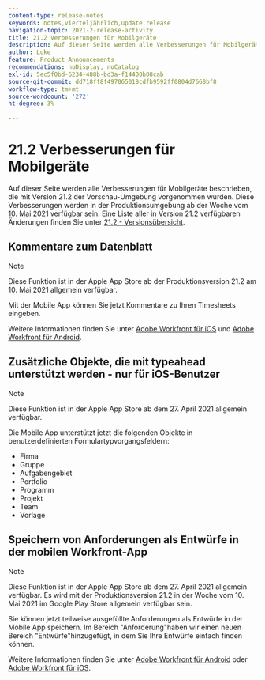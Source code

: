 ```yaml
---
content-type: release-notes
keywords: notes,vierteljährlich,update,release
navigation-topic: 2021-2-release-activity
title: 21.2 Verbesserungen für Mobilgeräte
description: Auf dieser Seite werden alle Verbesserungen für Mobilgeräte beschrieben, die mit Version 21.2 der Vorschau-Umgebung vorgenommen wurden. Diese Verbesserungen werden in der Produktionsumgebung ab der Woche vom 10. Mai 2021 verfügbar sein. Eine Liste aller in Version 21.2 verfügbaren Änderungen finden Sie in der Versionshinweise 21.2 .
author: Luke
feature: Product Announcements
recommendations: noDisplay, noCatalog
exl-id: 5ec5f0bd-6234-488b-bd3a-f14400b08cab
source-git-commit: dd718ff8f497065018cdfb9592ff0804d7668bf8
workflow-type: tm+mt
source-wordcount: '272'
ht-degree: 3%

---
```


# 21.2 Verbesserungen für Mobilgeräte

Auf dieser Seite werden alle Verbesserungen für Mobilgeräte beschrieben, die mit Version 21.2 der Vorschau-Umgebung vorgenommen wurden. Diese Verbesserungen werden in der Produktionsumgebung ab der Woche vom 10. Mai 2021 verfügbar sein. Eine Liste aller in Version 21.2 verfügbaren Änderungen finden Sie unter [21.2 - Versionsübersicht](../../../product-announcements/product-releases/21.2-release-activity/21-2-release-overview.md).

## Kommentare zum Datenblatt

>[!NOTE]
>
>Diese Funktion ist in der Apple App Store ab der Produktionsversion 21.2 am 10. Mai 2021 allgemein verfügbar.

Mit der Mobile App können Sie jetzt Kommentare zu Ihren Timesheets eingeben.

Weitere Informationen finden Sie unter [Adobe Workfront für iOS](../../../workfront-basics/mobile-apps/using-the-workfront-mobile-app/workfront-for-ios.md) und [Adobe Workfront für Android](../../../workfront-basics/mobile-apps/using-the-workfront-mobile-app/workfront-for-android.md).

## Zusätzliche Objekte, die mit typeahead unterstützt werden - nur für iOS-Benutzer

>[!NOTE]
>
>Diese Funktion ist in der Apple App Store ab dem 27. April 2021 allgemein verfügbar.

Die Mobile App unterstützt jetzt die folgenden Objekte in benutzerdefinierten Formulartypvorgangsfeldern:

* Firma
* Gruppe
* Aufgabengebiet
* Portfolio
* Programm
* Projekt
* Team
* Vorlage

## Speichern von Anforderungen als Entwürfe in der mobilen Workfront-App

>[!NOTE]
>
>Diese Funktion ist in der Apple App Store ab dem 27. April 2021 allgemein verfügbar. Es wird mit der Produktionsversion 21.2 in der Woche vom 10. Mai 2021 im Google Play Store allgemein verfügbar sein.

Sie können jetzt teilweise ausgefüllte Anforderungen als Entwürfe in der Mobile App speichern. Im Bereich &quot;Anforderung&quot;haben wir einen neuen Bereich &quot;Entwürfe&quot;hinzugefügt, in dem Sie Ihre Entwürfe einfach finden können.

Weitere Informationen finden Sie unter [Adobe Workfront für Android](../../../workfront-basics/mobile-apps/using-the-workfront-mobile-app/workfront-for-android.md) oder [Adobe Workfront für iOS](../../../workfront-basics/mobile-apps/using-the-workfront-mobile-app/workfront-for-ios.md).
